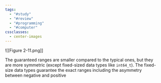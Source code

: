```yaml
---
tags:
  - "#study"
  - "#review"
  - "#programming"
  - "#computer"
cssclasses:
  - center-images
---
```

![[Figure 2-11.png]]

The guaranteed ranges are smaller compared to the typical ones, but they are more symmetric (except fixed-sized data types like `int64_t`). The fixed-size data types guarantee the exact ranges including the asymmetry between negative and positive